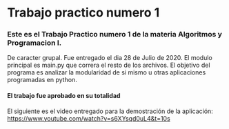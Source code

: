 # Trabajo practico numero 1

### Este es el Trabajo Practico numero 1 de la materia Algoritmos y Programacion I.

De caracter grupal. Fue entregado el dia 28 de Julio de 2020.
El modulo principal es main.py que correra el resto de los archivos. El objetivo del programa es analizar la modularidad de si mismo u otras aplicaciones
programadas en python.

#### El trabajo fue aprobado en su totalidad

El siguiente es el video entregado para la demostración de la aplicación: https://www.youtube.com/watch?v=s6XYsqd0uL4&t=10s
